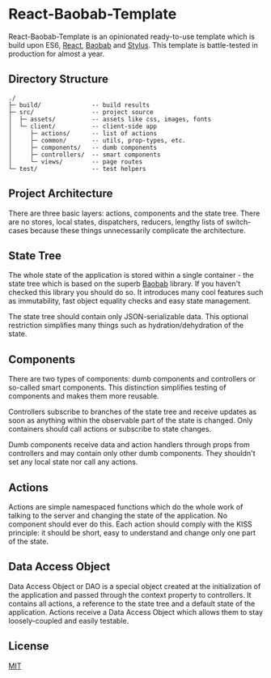 React-Baobab-Template
=====================

React-Baobab-Template is an opinionated ready-to-use template which is build upon ES6, [React](https://github.com/facebook/react), [Baobab](https://github.com/Yomguithereal/baobab) and [Stylus](https://github.com/stylus/stylus/). This template is battle-tested in production for almost a year.

Directory Structure
-------------------

```
./
├─ build/              -- build results
├─ src/                -- project source
│  ├─ assets/          -- assets like css, images, fonts
│  └─ client/          -- client-side app
│     ├─ actions/      -- list of actions
│     ├─ common/       -- utils, prop-types, etc.
│     ├─ components/   -- dumb components
│     ├─ controllers/  -- smart components
│     └─ views/        -- page routes
└─ test/               -- test helpers
```

Project Architecture
--------------------

There are three basic layers: actions, components and the state tree. There are no stores, local states, dispatchers, reducers, lengthy lists of switch-cases because these things unnecessarily complicate the architecture.

State Tree
----------

The whole state of the application is stored within a single container - the state tree which is based on the superb [Baobab](https://github.com/Yomguithereal/baobab) library. If you haven't checked this library you should do so. It introduces many cool features such as immutability, fast object equality checks and easy state management.

The state tree should contain only JSON-serializable data. This optional restriction simplifies many things such as hydration/dehydration of the state.

Components
----------

There are two types of components: dumb components and controllers or so-called smart components. This distinction simplifies testing of components and makes them more reusable.

Controllers subscribe to branches of the state tree and receive updates as soon as anything within the observable part of the state is changed. Only containers should call actions or subscribe to state changes.

Dumb components receive data and action handlers through props from controllers and may contain only other dumb components. They shouldn't set any local state nor call any actions.

Actions
-------

Actions are simple namespaced functions which do the whole work of talking to the server and changing the state of the application. No component should ever do this. Each action should comply with the KISS principle: it should be short, easy to understand and change only one part of the state.

Data Access Object
------------------

Data Access Object or DAO is a special object created at the initialization of the application and passed through the context property to controllers. It contains all actions, a reference to the state tree and a default state of the application. Actions receive a Data Access Object which allows them to stay loosely-coupled and easily testable.

License
-------

[MIT](https://github.com/slmgc/react-baobab-template/blob/master/LICENSE)